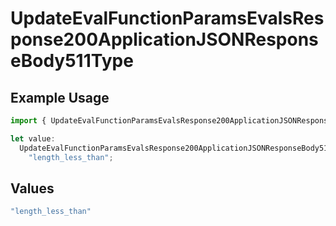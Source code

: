 # UpdateEvalFunctionParamsEvalsResponse200ApplicationJSONResponseBody511Type

## Example Usage

```typescript
import { UpdateEvalFunctionParamsEvalsResponse200ApplicationJSONResponseBody511Type } from "@orq-ai/node/models/operations";

let value:
  UpdateEvalFunctionParamsEvalsResponse200ApplicationJSONResponseBody511Type =
    "length_less_than";
```

## Values

```typescript
"length_less_than"
```